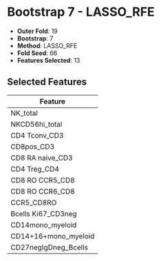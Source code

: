 # Bootstrap 7 - LASSO_RFE

- **Outer Fold**: 19
- **Bootstrap**: 7
- **Method**: LASSO_RFE
- **Fold Seed**: 66
- **Features Selected**: 13

## Selected Features

| Feature |
|---------|
| NK_total |
| NKCD56hi_total |
| CD4 Tconv_CD3 |
| CD8pos_CD3 |
| CD8 RA naive_CD3 |
| CD4 Treg_CD4 |
| CD8 RO CCR5_CD8 |
| CD8 RO CCR6_CD8 |
| CCR5_CD8RO |
| Bcells Ki67_CD3neg |
| CD14mono_myeloid |
| CD14+16+mono_myeloid |
| CD27negIgDneg_Bcells |
